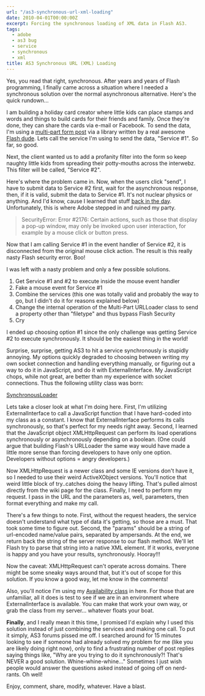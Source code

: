 ```yaml
---
url: "/as3-synchronous-url-xml-loading"
date: 2010-04-01T00:00:00Z
excerpt: Forcing the synchronous loading of XML data in Flash AS3.
tags:
  - adobe
  - as3 bug
  - service
  - synchronous
  - xml
title: AS3 Synchronous URL (XML) Loading
---
```


Yes, you read that right, synchronous. After years and years of Flash
programming, I finally came across a situation where I needed a
synchronous solution over the normal asynchronous alternative. Here's
the quick rundown...

I am building a holiday card creator where little kids can place stamps
and words and things to build cards for their friends and family. Once
they're done, they can share the cards via e-mail or Facebook. To send
the data, I'm using a [multi-part form post][] via a library written by
a real awesome [Flash dude][]. Lets call the service I'm using to send
the data, "Service #1". So far, so good.

Next, the client wanted us to add a profanity filter into the form so
keep naughty little kids from spreading their potty-mouths across the
interwebz. This filter will be called, "Service #2".

Here's where the problem came in. Now, when the users click "send", I
have to submit data to Service #2 first, wait for the asynchronous
response, then, if it is valid, submit the data to Service #1. It's not
nuclear physics or anything. And I'd know, cause I learned that stuff
[back in the day][]. Unfortunately, this is where Adobe stepped in and
ruined my party.

> SecurityError: Error #2176: Certain actions, such as those that
> display a pop-up window, may only be invoked upon user interaction,
> for example by a mouse click or button press.

Now that I am calling Service #1 in the event handler of Service #2,
it is disconnected from the original mouse click action. The result is
this really nasty Flash security error. Boo!

I was left with a nasty problem and only a few possible solutions.

1.  Get Service #1 and #2 to execute inside the mouse event handler
2.  Fake a mouse event for Service #1
3.  Combine the services (this one was totally valid and probably the
    way to go, but I didn't do it for reasons explained below)
4.  Change the internal operation of the Multi-Part URLLoader class to
    send a property other than "filetype" and thus bypass Flash Security
5.  Cry

I ended up choosing option #1 since the only challenge was getting
Service #2 to execute synchronously. It should be the easiest thing in
the world!

Surprise, surprise, getting AS3 to hit a service synchronously is
stupidly annoying. My options quickly degraded to choosing between
writing my own socket connection and handling everything manually, or
figuring out a way to do it in JavaScript, and do it with
ExternalInterface. My JavaScript chops, while not great, are better than
my experience with socket connections. Thus the following utility class
was born:

[SynchronousLoader](//github.com/jamestomasino/tomasino/blob/master/org/tomasino/net/SynchronousLoader.as)

Lets take a closer look at what I'm doing here. First, I'm utilizing
ExternalInterface to call a JavaScript function that I have hard-coded
into my class as a constant. I know that ExternalInterface performs its
calls synchronously, so that's perfect for my needs right away. Second,
I learned that the JavaScript object XMLHttpRequest can perform its load
operations synchronously or asynchronously depending on a boolean. (One
could argue that building Flash's URLLoader the same way would have made
a little more sense than forcing developers to have only one option.
Developers without options = angry developers.)

Now XMLHttpRequest is a newer class and some IE versions don't have it,
so I needed to use their weird ActiveXObject versions. You'll notice
that weird little block of try..catches doing the heavy lifting. That's
pulled almost directly from the wiki page for the class. Finally, I need
to perform my request. I pass in the URL and the parameters as, well,
parameters, then format everything and make my call.

There's a few things to note. First, without the request headers, the
service doesn't understand what type of data it's getting, so those are
a must. That took some time to figure out. Second, the "params" should
be a string of url-encoded name/value pairs, separated by ampersands. At
the end, we return back the string of the server response to our flash
method. We'll let Flash try to parse that string into a native XML
element. If it works, everyone is happy and you have your results,
synchronously. Hooray!!!

Now the caveat: XMLHttpRequest can't operate across domains. There might
be some sneaky ways around that, but it's out of scope for this
solution. If you know a good way, let me know in the comments!

Also, you'll notice I'm using my [Availability class][] in here. For
those that are unfamiliar, all it does is test to see if we are in an
environment where ExternalInterface is available. You can make that work
your own way, or grab the class from my server... whatever floats your
boat.

**Finally**, and I really mean it this
time, I promised I'd explain why I used this solution instead of just
combining the services and making one call. To put it simply, AS3 forums
pissed me off. I searched around for 15 minutes looking to see if
someone had already solved my problem for me (like you are likely doing
right now), only to find a frustrating number of post replies saying
things like, "Why are you trying to do it synchronously?! That's NEVER a
good solution. Whine-whine-whine..." Sometimes I just wish people would
answer the questions asked instead of going off on nerd-rants. Oh well!

Enjoy, comment, share, modify, whatever. Have a blast.

  [multi-part form post]: //code.google.com/p/in-spirit/wiki/MultipartURLLoader
  [Flash dude]: //inspirit.ru/
  [back in the day]: //en.wikipedia.org/wiki/Naval_Nuclear_Power_Training_Command
  [Availability class]: //github.com/jamestomasino/tomasino/blob/master/org/tomasino/external/Availability.as
